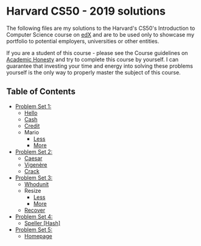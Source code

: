 # Harvard CS50 - 2019 solutions

The following files are my solutions to the Harvard's CS50's Introduction to Computer Science course on [edX](https://courses.edx.org/courses/course-v1:HarvardX+CS50+X/course/) and are to be used only to showcase my portfolio to potential employers, universities or other entities.

If you are a student of this course - please see the Course guidelines on [Academic Honesty](https://docs.cs50.net/2019/x/syllabus.html#academic-honesty) and try to complete this course by yourself. I can guarantee that investing your time and energy into solving these problems yourself is the only way to properly master the subject of this course.

## Table of Contents
- [Problem Set 1:](/pset1)
  * [Hello](/pset1/hello.c)
  * [Cash](/pset1/cash.c)
  * [Credit](/pset1/credit.c)
  * Mario
    + [Less](/pset1/mario_less.c)
    + [More](/pset1/mario_more.c)
- [Problem Set 2:](/pset2)
  * [Caesar](/pset2/caesar.c)
  * [Vigenère](/pset2/vigenere.c)
  * [Crack](/pset2/crack.c)
- [Problem Set 3:](/pset3)
  * [Whodunit](/pset3/whodunit.c)
  * Resize
    + [Less](/pset3/resize_less.c)
    + [More](/pset3/resize_more.c)
  * [Recover](/pset3/recover.c)
- [Problem Set 4:](/pset4)
  * [Speller [Hash]](/pset4/speller.c)
- [Problem Set 5:](/pset5)
  * [Homepage](/pset5/index.html)